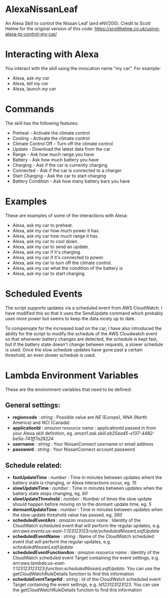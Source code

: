 # AlexaNissanLeaf
An Alexa Skill to control the Nissan Leaf (and eNV200).
Credit to Scott Helme for the original version of this code: https://scotthelme.co.uk/using-alexa-to-control-my-car/

# Interacting with Alexa
You interact with the skill using the invocation name "my car". For example:

* Alexa, ask *my car*
* Alexa, tell *my car*
* Alexa, launch *my car*

# Commands
The skill has the following features:

* Preheat - Activate the climate control
* Cooling - Activate the climate control
* Climate Control Off - Turn off the climate control
* Update - Download the latest data from the car
* Range - Ask how much range you have
* Battery - Ask how much battery you have
* Charging - Ask if the car is currently charging
* Connected - Ask if the car is connected to a charger
* Start Charging - Ask the car to start charging
* Battery Condition - Ask how many battery bars you have

# Examples
These are examples of some of the interactions with Alexa:

* Alexa, ask my car to preheat.
* Alexa, ask my car how much power it has.
* Alexa, ask my car how much range it has.
* Alexa, ask my car to cool down. 
* Alexa, ask my car to send an update. 
* Alexa, ask my car if it's charging.
* Alexa, ask my car if it's connected to power.
* Alexa, ask my car to turn off the climate control.
* Alexa, ask my car what the condition of the battery is
* Alexa, ask my car to start charging

# Scheduled Events
The script supports updates via a scheduled event from AWS CloudWatch. I have modified this so that it uses the SendUpdate command which probably uses more power but seems to keep the data nicely up to date.

To compensate for the increased load on the car, I have also introduced the ability for the script to modify the schedule of the AWS Cloudwatch event so that whenever battery changes are detected, the schedule is kept fast, but if the battery state doesn't change between requests, a slower schedule is used. Once the slow schedule updates have gone past a certain threshold, an even slower schedule is used.

# Lambda Environment Variables
These are the environment variables that need to be defined:

## General settings:
* **regioncode** : _string_
: Possible value are _NE_ (Europe), _NNA_ (North America) and _NCI_ (Canada)
* **applicationId** : _amazon resource name_
: applicationId passed in from your Alexa skill definition, eg. _amzn1.ask.skill.eb25aa45-e137-4482-be5a-741ff7a28224_
* **username** : _string_
: Your NissanConnect username or email address
* **password** : _string_
: Your NissanConnect account password

## Schedule related:
* **fastUpdateTime** : _number_
: Time in minutes between updates whent the battery state is changing, or Alexa interactions occur, eg. _15_
* **slowUpdateTime** : _number_
: Time in minutes between updates when the battery state stops changing, eg. _60_
* **slowUpdateThreshold** : _number_
: Number of times the slow update should happen before moving on to the dormant update time, eg. _5_
* **dormantUpdateTime** : _number_
: Time in minutes between updates when the slow update threshold value has passed, eg. _360_
* **scheduledEventArn** : _amazon resource name_
: Identity of the CloudWatch scheduled event that will perform the regular updates, e.g. _arn:aws:events:us-east-1:123123123:rule/scheduledNissanLeafUpdate_
* **scheduledEventName** : _string_
: Name of the CloudWatch scheduled event that will perform the regular updates, e.g. _scheduledNissanLeafUpdate_
* **scheduledEventFunctionArn** : _amazon resource name_
: Identity of the CloudWatch scheduled event Target containing the event settings, e.g. _arn:aws:lambda:us-east-1:123123123123:function:scheduledNissanLeafUpdate_. You can use the getCloudWatchRuleDetails function to find this information
* **scheduleEventTargetId** : _string_
: Id of the CloudWatch scheduled event Target containing the event settings, e.g. _Id123123123123_. You can use the getCloudWatchRuleDetails function to find this information

